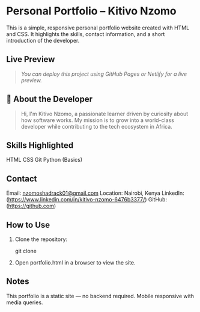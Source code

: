 # Personal Portfolio – Kitivo Nzomo

This is a simple, responsive personal portfolio website created with HTML and CSS. It highlights the skills, contact information, and a short introduction of the developer.



##  Live Preview

> _You can deploy this project using GitHub Pages or Netlify for a live preview._



## 👤 About the Developer

> Hi, I'm Kitivo Nzomo, a passionate learner driven by curiosity about how software works. My mission is to grow into a world-class developer while contributing to the tech ecosystem in Africa.



##  Skills Highlighted

 HTML
 CSS
 Git
 Python (Basics)



##  Contact

  Email: nzomoshadrack01@gmail.com
  Location: Nairobi, Kenya
  LinkedIn: (https://www.linkedin.com/in/kitivo-nzomo-6476b3377/)
  GitHub: (https://github.com)



##  How to Use

1. Clone the repository:
  
      git clone 
  
2. Open portfolio.html in a browser to view the site.
  



##  Notes

 This portfolio is a static site — no backend required.
 Mobile responsive with media queries.